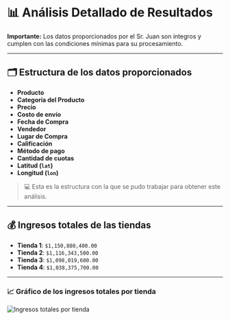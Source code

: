 # 📊 Análisis Detallado de Resultados

**Importante:** Los datos proporcionados por el Sr. Juan son íntegros y cumplen con las condiciones mínimas para su procesamiento.

---

## 🗂️ Estructura de los datos proporcionados

- **Producto**  
- **Categoría del Producto**  
- **Precio**  
- **Costo de envío**  
- **Fecha de Compra**  
- **Vendedor**  
- **Lugar de Compra**  
- **Calificación**  
- **Método de pago**  
- **Cantidad de cuotas**  
- **Latitud (`lat`)**  
- **Longitud (`lon`)**

> 💻 Esta es la estructura con la que se pudo trabajar para obtener este análisis.

---

## 💰 Ingresos totales de las tiendas

- **Tienda 1**: `$1,150,880,400.00`  
- **Tienda 2**: `$1,116,343,500.00`  
- **Tienda 3**: `$1,098,019,600.00`  
- **Tienda 4**: `$1,038,375,700.00`  

---

### 📈 Gráfico de los ingresos totales por tienda

![Ingresos totales por tienda](Grafico/ingresos_totales_tiendas.png)
